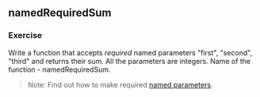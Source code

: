 ## namedRequiredSum

### **Exercise**

Write a function that accepts *required* named parameters "first", "second", "third" and returns their sum. All the parameters are integers. Name of the function - namedRequiredSum.

> Note: Find out how to make required [named parameters](https://dart.dev/guides/language/language-tour).


